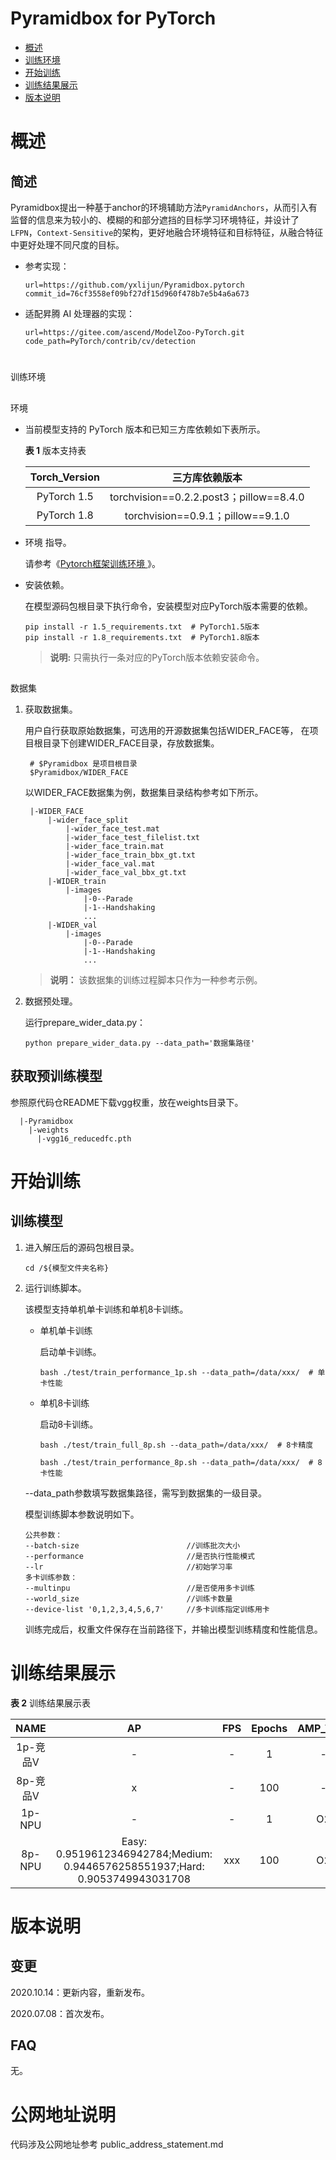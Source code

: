 # Pyramidbox for PyTorch

-   [概述](概述.md)
-   [
  训练环境](
  训练环境.md)
-   [开始训练](开始训练.md)
-   [训练结果展示](训练结果展示.md)
-   [版本说明](版本说明.md)



# 概述

## 简述

Pyramidbox提出一种基于anchor的环境辅助方法`PyramidAnchors`，从而引入有监督的信息来为较小的、模糊的和部分遮挡的目标学习环境特征，并设计了`LFPN`，`Context-Sensitive`的架构，更好地融合环境特征和目标特征，从融合特征中更好处理不同尺度的目标。

- 参考实现：

  ```
  url=https://github.com/yxlijun/Pyramidbox.pytorch
  commit_id=76cf3558ef09bf27df15d960f478b7e5b4a6a673
  ```

- 适配昇腾 AI 处理器的实现：

  ```
  url=https://gitee.com/ascend/ModelZoo-PyTorch.git
  code_path=PyTorch/contrib/cv/detection
  ```

#
训练环境

##
环境

- 当前模型支持的 PyTorch 版本和已知三方库依赖如下表所示。

  **表 1**  版本支持表

  | Torch_Version      | 三方库依赖版本                                 |
  | :--------: | :----------------------------------------------------------: |
  | PyTorch 1.5 | torchvision==0.2.2.post3；pillow==8.4.0 |
  | PyTorch 1.8 | torchvision==0.9.1；pillow==9.1.0 |

- 环境
指导。

  请参考《[Pytorch框架训练环境
  ](https://www.hiascend.com/document/detail/zh/ModelZoo/pytorchframework/ptes)》。

- 安装依赖。

  在模型源码包根目录下执行命令，安装模型对应PyTorch版本需要的依赖。
  ```
  pip install -r 1.5_requirements.txt  # PyTorch1.5版本
  pip install -r 1.8_requirements.txt  # PyTorch1.8版本
  ```
  > **说明:** 只需执行一条对应的PyTorch版本依赖安装命令。

##
数据集

1. 获取数据集。

   用户自行获取原始数据集，可选用的开源数据集包括WIDER_FACE等，
   在项目根目录下创建WIDER_FACE目录，存放数据集。
   ```
    # $Pyramidbox 是项目根目录
    $Pyramidbox/WIDER_FACE
   ```

   以WIDER_FACE数据集为例，数据集目录结构参考如下所示。

   ```
	|-WIDER_FACE
		|-wider_face_split
			|-wider_face_test.mat
			|-wider_face_test_filelist.txt
			|-wider_face_train.mat
			|-wider_face_train_bbx_gt.txt
			|-wider_face_val.mat
			|-wider_face_val_bbx_gt.txt
		|-WIDER_train
			|-images
				|-0--Parade
				|-1--Handshaking
				...
		|-WIDER_val
			|-images
				|-0--Parade
				|-1--Handshaking
				...
   ```
   > **说明：**
   >该数据集的训练过程脚本只作为一种参考示例。
2. 数据预处理。

	运行prepare_wider_data.py：
	```
	python prepare_wider_data.py --data_path='数据集路径'
	```

## 获取预训练模型
参照原代码仓README下载vgg权重，放在weights目录下。

  ```
    |-Pyramidbox
      |-weights
        |-vgg16_reducedfc.pth
  ```

# 开始训练

## 训练模型

1. 进入解压后的源码包根目录。

   ```
   cd /${模型文件夹名称}
   ```

2. 运行训练脚本。

   该模型支持单机单卡训练和单机8卡训练。

   - 单机单卡训练

     启动单卡训练。

     ```
     bash ./test/train_performance_1p.sh --data_path=/data/xxx/  # 单卡性能
     ```

   - 单机8卡训练

     启动8卡训练。

     ```
     bash ./test/train_full_8p.sh --data_path=/data/xxx/  # 8卡精度

     bash ./test/train_performance_8p.sh --data_path=/data/xxx/  # 8卡性能
     ```

   --data_path参数填写数据集路径，需写到数据集的一级目录。

   模型训练脚本参数说明如下。

   ```
   公共参数：
   --batch-size                        //训练批次大小
   --performance                       //是否执行性能模式
   --lr                                //初始学习率
   多卡训练参数：
   --multinpu                          //是否使用多卡训练
   --world_size                        //训练卡数量
   --device-list '0,1,2,3,4,5,6,7'     //多卡训练指定训练用卡
   ```

   训练完成后，权重文件保存在当前路径下，并输出模型训练精度和性能信息。

# 训练结果展示

**表 2**  训练结果展示表

|   NAME   | AP | FPS  | Epochs | AMP_Type | Torch_Version |
| :------: | :---: | :--: | :----: | :------: | :-----------: |
| 1p-竞品V |   -   |   -   |   1    |    -     |      1.5      |
| 8p-竞品V |     x |   -  | 100  |    -     |      1.5      |
|  1p-NPU  |   -   |  -  |   1    |    O2    |      1.8      |
|  8p-NPU  |  Easy: 0.9519612346942784;Medium: 0.9446576258551937;Hard: 0.9053749943031708  | xxx  |  100   |    O2    |      1.8      |

# 版本说明

## 变更

2020.10.14：更新内容，重新发布。

2020.07.08：首次发布。

## FAQ

无。


# 公网地址说明

代码涉及公网地址参考 public_address_statement.md